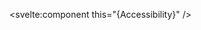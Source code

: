 <script>
  import { Accessibility } from 'svelte-ionicons';
</script>

<svelte:component this="{Accessibility}" />

